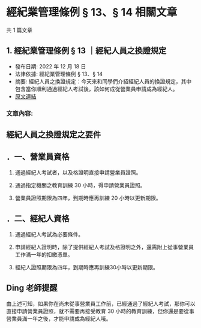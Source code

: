 # 經紀業管理條例 § 13、§ 14 相關文章

共 1 篇文章

## 1. 經紀業管理條例 § 13 ｜經紀人員之換證規定

- 發布日期: 2022 年 12 月 18 日
- 法律依據: 經紀業管理條例 § 13、§ 14
- 摘要: 經紀人員之換證規定：今天來和同學們介紹經紀人員的換證規定，其中包含當你順利通過經紀人考試後，該如何成從營業員申請成為經紀人。
- [原文連結](https://www.jasper-realestate.com/%e7%b6%93%e7%b4%80%e4%ba%ba%e5%93%a1%e4%b9%8b%e6%8f%9b%e8%ad%89%e8%a6%8f%e5%ae%9a/)

### 文章內容:

## 經紀人員之換證規定之要件

## ．一、營業員資格

1. 通過經紀人考試者，以及格證明直接申請營業員證照。

2. 通過指定機關之教育訓練 30 小時，得申請營業員證照。

3. 營業員證照期限為四年，到期時應再訓練 20 小時以更新期限。

## ．二、經紀人資格

1. 通過經紀人考試為必要條件。

2. 申請經紀人證明時，除了提供經紀人考試及格證明之外，還需附上從事營業員工作滿一年的扣繳憑單。

3. 經紀人證照期限為四年，到期時應再訓練30小時以更新期限。

## Ding 老師提醒

由上述可知，如果你在尚未從事營業員工作前，已經通過了經紀人考試，那你可以直接申請營業員證照，就不需要再接受教育 30 小時的教育訓練，但你還是要從事營業員滿一年之後，才能申請成為經紀人哦。